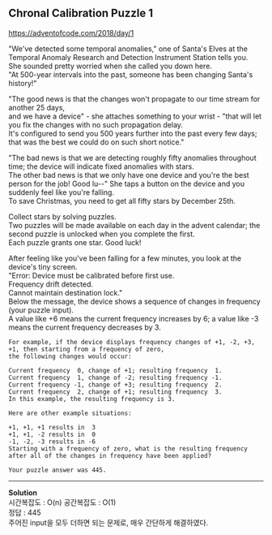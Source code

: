 ## Chronal Calibration Puzzle 1

https://adventofcode.com/2018/day/1

"We've detected some temporal anomalies," one of Santa's Elves at the Temporal Anomaly Research and Detection Instrument Station tells you.  
She sounded pretty worried when she called you down here.  
"At 500-year intervals into the past, someone has been changing Santa's history!"

"The good news is that the changes won't propagate to our time stream for another 25 days,  
and we have a device" - she attaches something to your wrist - "that will let you fix the changes with no such propagation delay.    
It's configured to send you 500 years further into the past every few days; that was the best we could do on such short notice."

"The bad news is that we are detecting roughly fifty anomalies throughout time; the device will indicate fixed anomalies with stars.  
The other bad news is that we only have one device and you're the best person for the job! Good lu--" She taps a button on the device and you suddenly feel like you're falling.  
To save Christmas, you need to get all fifty stars by December 25th.

Collect stars by solving puzzles.  
Two puzzles will be made available on each day in the advent calendar; the second puzzle is unlocked when you complete the first.  
Each puzzle grants one star. Good luck!

After feeling like you've been falling for a few minutes, you look at the device's tiny screen.  
"Error: Device must be calibrated before first use.  
Frequency drift detected.  
Cannot maintain destination lock."  
Below the message, the device shows a sequence of changes in frequency (your puzzle input).  
A value like +6 means the current frequency increases by 6; a value like -3 means the current frequency decreases by 3.

```
For example, if the device displays frequency changes of +1, -2, +3, +1, then starting from a frequency of zero, 
the following changes would occur:

Current frequency  0, change of +1; resulting frequency  1.
Current frequency  1, change of -2; resulting frequency -1.
Current frequency -1, change of +3; resulting frequency  2.
Current frequency  2, change of +1; resulting frequency  3.
In this example, the resulting frequency is 3.

Here are other example situations:

+1, +1, +1 results in  3
+1, +1, -2 results in  0
-1, -2, -3 results in -6
Starting with a frequency of zero, what is the resulting frequency after all of the changes in frequency have been applied?

Your puzzle answer was 445.
```

---------------------------

**Solution**  
시간복잡도 : O(n) 공간복잡도 : O(1)  
정답 : 445  
주어진 input을 모두 더하면 되는 문제로, 매우 간단하게 해결하였다.
  